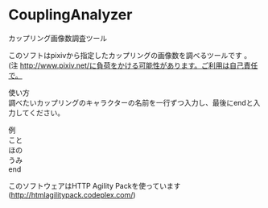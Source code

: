 CouplingAnalyzer
================

カップリング画像数調査ツール  
  
このソフトはpixivから指定したカップリングの画像数を調べるツールです  。
(注 http://www.pixiv.net/に負荷をかける可能性があります。ご利用は自己責任で。  
  
  
  
使い方  
調べたいカップリングのキャラクターの名前を一行ずつ入力し、最後にendと入力してください。  
  
例  
こと  
ほの  
うみ  
end  
  
  
  
  
このソフトウェアはHTTP Agility Packを使っています(http://htmlagilitypack.codeplex.com/)
